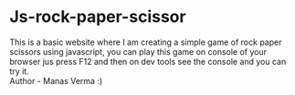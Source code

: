 # Js-rock-paper-scissor
This is a basic website where I am creating a simple game of rock paper scissors using javascript, you can play this game on console of your browser jus press F12 and then on dev tools see the console and you can try it. 
<br>
Author - Manas Verma :)